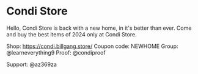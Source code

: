 # Condi Store
Hello, Condi Store is back with a new home, in it's better than ever. Come and buy the best items of 2024 only at Condi Store.

Shop: https://condi.billgang.store/
Coupon code: NEWHOME
Group: @learneverything9
Proof: @condiproof

Support: @az369za
